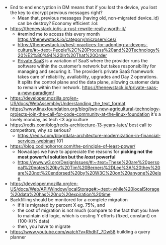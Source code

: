- End to end encryption in DM means that if you lost the device, you lost the key to decrypt previous messages right?
	- Mean that, previous messages (having old, non-migrated device_id) can be destroy? Economy efficient :lol:
- https://thenewstack.io/is-a-rust-rewrite-really-worth-it/
	- #remind me to access this every month https://thenewstack.io/category/microservices/
	- https://thenewstack.io/best-practices-for-adopting-a-devops-culture/#:~:text=People%2C%20Process%20and%20Technology%20%E2%80%94%20In%20That%20Order
	- [Private SaaS](https://opsverse.io/2022/08/17/what-is-private-saas/) is a variation of SaaS where the provider runs the software within the customer’s network but takes responsibility for managing and securing it. The provider’s private SaaS framework takes care of reliability, availability, upgrades and Day 2 operations. It splits the control plane and the data plane, allowing customer data to remain within their network. https://thenewstack.io/private-saas-a-new-paradigm/
- https://developer.mozilla.org/en-US/docs/WebAssembly/Understanding_the_text_format
- https://www.linuxfoundation.org/blog/two-new-agricultural-technology-projects-join-the-call-for-code-community-at-the-linux-foundation it's a lovely monday, as tech <3 agriculture
- https://redis.com/blog/redis-architecture-13-years-later/ best call to competitors, why so serious?
	- https://redis.com/blog/data-architecture-modernization-in-financial-services-webinar/ 101
- https://blog.codinghorror.com/the-principle-of-least-power/
	- Nowadays we have to appreciate the reasons for **picking not the most powerful solution but the _least_ powerful**
	- https://www.w3.org/DesignIssues/#:~:text=These%20are%20personal%20notes%20by%20Tim%20Berners%2DLee%3A%20they%20are%20not%20endorsed%20by%20W3C%20on%20anyone%20else
- https://developer.mozilla.org/en-US/docs/Web/API/Window/localStorage#:~:text=while%20localStorage%20data%20has%20no%20expiration%20time
- Backfilling should be monitored for a complete migration
	- if it is migrated by percent X eg. 75%, and
	- the cost of migration is not much (compare to the fact that you have to maintain old logic, which is costing Y efforts (fixed, constant) on (100-X)% data)
	- then, you have to migrate
- https://www.youtube.com/watch?v=RhdhT_7Dw58 building a query planner